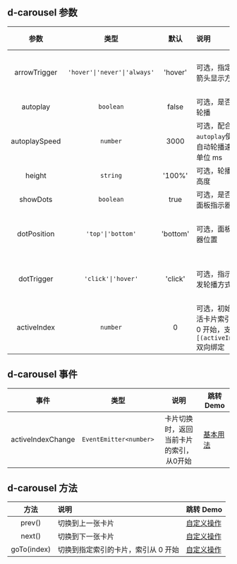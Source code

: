 ## d-carousel 参数

|     参数     |             类型             |   默认   | 说明                                            | 跳转 Demo                                        |
| :----------: | :--------------------------: | :------: | :---------------------------------------------- | ------------------------------------------------ |
| arrowTrigger | `'hover'\|'never'\|'always'` | 'hover'  | 可选，指定切换箭头显示方式                      | [指示器&切换箭头](demo#trigger-usage)  |
|   autoplay   |          `boolean`           |  false   | 可选，是否自动轮播                              | [自动轮播](demo#autoplay-usage) |
| autoplaySpeed |           `number`           |   3000   | 可选，配合`autoplay`使用，自动轮播速度，单位 ms | [自动轮播](demo#autoplay-usage) |
|    height    |           `string`           |  '100%'  | 可选，轮播容器高度                              | [基本用法](demo#basic-usage)    |
|   showDots   |          `boolean`           |   true   | 可选，是否显示面板指示器                        | [自动轮播](demo#autoplay-usage) |
| dotPosition  |      `'top'\|'bottom'`       | 'bottom' | 可选，面板指示器位置                            | [指示器&切换箭头](demo#trigger-usage)  |
|  dotTrigger  |      `'click'\|'hover'`      | 'click'  | 可选，指示器触发轮播方式                        | [指示器&切换箭头](demo#trigger-usage)  |
| activeIndex  |           `number`           |    0     | 可选，初始化激活卡片索引，从 0 开始，支持`[(activeIndex)]`双向绑定        | [基本用法](demo#basic-usage)    |

## d-carousel 事件

|      事件          |          类型           |                    说明                     | 跳转 Demo                                                     |
| :----------------: | :---------------------: | :-----------------------------------------: | -------------------------------------------------            |
|      activeIndexChange    | `EventEmitter<number>`  | 卡片切换时，返回当前卡片的索引，从0开始    | [基本用法](demo#basic-usage)             |

## d-carousel 方法

|    方法     | 说明                                | 跳转 Demo                       |
| :---------: | :---------------------------------- | :----------------------------- |
|   prev()    | 切换到上一张卡片                    | [自定义操作](demo#custom-usage)   |
|   next()    | 切换到下一张卡片                    | [自定义操作](demo#custom-usage)   |
| goTo(index) | 切换到指定索引的卡片，索引从 0 开始 | [自定义操作](demo#custom-usage)   |
